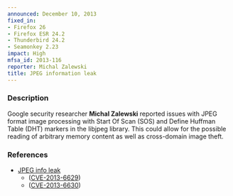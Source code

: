 ```yaml
---
announced: December 10, 2013
fixed_in:
- Firefox 26
- Firefox ESR 24.2
- Thunderbird 24.2
- Seamonkey 2.23
impact: High
mfsa_id: 2013-116
reporter: Michal Zalewski
title: JPEG information leak
---
```


<h3>Description</h3>

<p>Google security researcher  <strong>Michal Zalewski</strong> reported issues
with JPEG format image processing with Start Of Scan (SOS) and Define Huffman
Table (DHT) markers in the libjpeg library. This could allow for the possible
reading of arbitrary memory content as well as cross-domain image theft.
</p>


<h3>References</h3>

<ul>
  <li><a href="https://bugzilla.mozilla.org/show_bug.cgi?id=891693">
        JPEG info leak</a> 
        <ul>
         <li>(<a href="http://cve.mitre.org/cgi-bin/cvename.cgi?name=CVE-2013-6629" class="ex-ref">CVE-2013-6629</a>)</li>
         <li>(<a href="http://cve.mitre.org/cgi-bin/cvename.cgi?name=CVE-2013-6630" class="ex-ref">CVE-2013-6630</a>)</li>
</ul>



</li></ul>